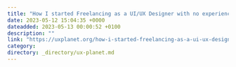 ```yaml
---
title: "How I started Freelancing as a UI/UX Designer with no experience?"
date: 2023-05-12 15:04:35 +0000
dateadded: 2023-05-13 00:00:52 +0100
description: ""
link: "https://uxplanet.org/how-i-started-freelancing-as-a-ui-ux-designer-with-no-experience-1c0448bdaa4e?source=rss----819cc2aaeee0---4"
category:
directory: _directory/ux-planet.md
---
```

